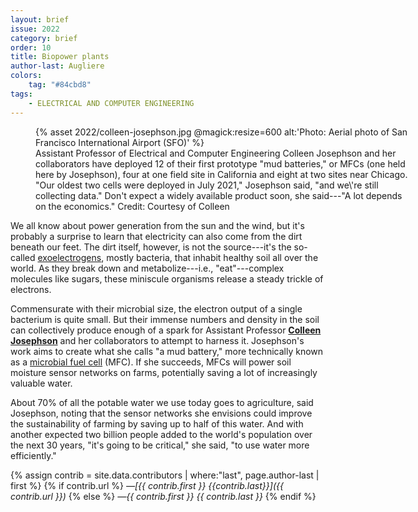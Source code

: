 ```yaml
---
layout: brief
issue: 2022
category: brief
order: 10
title: Biopower plants
author-last: Augliere
colors:
    tag: "#84cbd8"
tags:
    - ELECTRICAL AND COMPUTER ENGINEERING
---
```

<figure class="briefs-full" style="width:600px">
  {% asset 2022/colleen-josephson.jpg @magick:resize=600 alt:'Photo: Aerial photo of San Francisco International Airport (SFO)' %}<figcaption markdown="span">Assistant Professor of Electrical and Computer Engineering Colleen Josephson and her collaborators have deployed 12 of their first prototype "mud batteries," or MFCs (one held here by Josephson), four at one field site in California and eight at two sites near Chicago. "Our oldest two cells were deployed in July 2021," Josephson said, "and we\'re still collecting data." Don't expect a widely available product soon, she said---"A lot depends on the economics." Credit: Courtesy of Colleen </figcaption>
</figure>

We all know about power generation from the sun and the wind, but it's probably a surprise to learn that electricity can also come from the dirt beneath our feet. The dirt itself, however, is not the source---it's the so-called [exoelectrogens](https://en.wikipedia.org/wiki/Exoelectrogen), mostly bacteria, that inhabit healthy soil all over the world. As they break down and metabolize---i.e., "eat"---complex molecules like sugars, these miniscule organisms release a steady trickle of electrons.

Commensurate with their microbial size, the electron output of a single bacterium is quite small. But their immense numbers and density in the soil can collectively produce enough of a spark for Assistant Professor [**Colleen Josephson**](https://people.ucsc.edu/~cojoseph/) and her collaborators to attempt to harness it. Josephson's work aims to create what she calls "a mud battery," more technically known as a [microbial fuel cell](https://en.wikipedia.org/wiki/Microbial_fuel_cell) (MFC). If she succeeds, MFCs will power soil moisture sensor networks on farms, potentially saving a lot of increasingly valuable water.

About 70% of all the potable water we use today goes to agriculture, said Josephson, noting that the sensor networks she envisions could improve the sustainability of farming by saving up to half of this water. And with another expected two billion people added to the world's population over the next 30 years, "it's going to be critical," she said, "to use water more efficiently."

{% assign contrib = site.data.contributors | where:"last", page.author-last | first %}
{% if contrib.url %}
*&mdash;[{{ contrib.first }} {{contrib.last}}]({{ contrib.url }})*
{% else %}
*&mdash;{{ contrib.first }} {{ contrib.last }}*
{% endif %}
